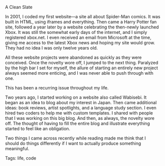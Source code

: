 A Clean Slate

In 2001, I coded my first website—a site all about Spider-Man comics. It was built in HTML, using iframes and everything. Then came a Harry Potter fan site, followed a year later by a website celebrating the then-newly launched Xbox. It was still the somewhat early days of the internet, and I simply registered xbox.net. I even received an email from Microsoft at the time, giving me access to the latest Xbox news and hoping my site would grow. They had no idea I was only twelve years old.

All these website projects were abandoned as quickly as they were conceived. Once the novelty wore off, I jumped to the next thing. Paralyzed by the high bar I set for myself, the allure of starting an entirely new project always seemed more enticing, and I was never able to push through with one.

This has been a recurring issue throughout my life.

Two years ago, I started working on a website also called Wabisebi. It began as an idea to blog about my interest in Japan. Then came additional ideas: book reviews, artist spotlights, and a language study section. I even hired two coders to help me with custom templates. I shared with people that I was working on this big blog. And then, as always, the novelty wore off. The thought of having to fill the entire blog and illustrate everything started to feel like an obligation.

Two things I came across recently while reading made me think that I should do things differently if I want to actually produce something meaningful.

Tags: life, code
